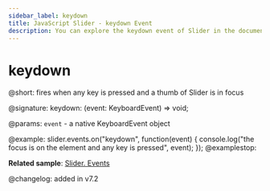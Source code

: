 ```yaml
---
sidebar_label: keydown 
title: JavaScript Slider - keydown Event 
description: You can explore the keydown event of Slider in the documentation of the DHTMLX JavaScript UI library. Browse developer guides and API reference, try out code examples and live demos, and download a free 30-day evaluation version of DHTMLX Suite 7.
---
```


# keydown

@short: fires when any key is pressed and a thumb of Slider is in focus

@signature: keydown: (event: KeyboardEvent) => void;

@params:
`event` - a native KeyboardEvent object

@example:
slider.events.on("keydown", function(event) {
    console.log("the focus is on the element and any key is pressed", event);
});
@examplestop:

**Related sample**: [Slider. Events](https://snippet.dhtmlx.com/sc7ov54z)

@changelog: added in v7.2
